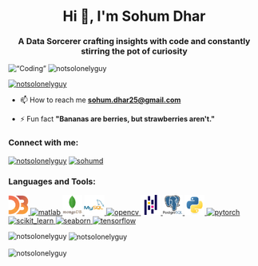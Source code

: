 <h1 align="center">Hi 👋, I'm Sohum Dhar</h1>
<h3 align="center">A Data Sorcerer crafting insights with code and constantly stirring the pot of curiosity</h3>
<img align=“right” alt=“Coding” width=“400” src= “https://media1.tenor.com/m/GfSX-u7VGM4AAAAC/coding.gif”

<p align="left"> <img src="https://komarev.com/ghpvc/?username=notsolonelyguy&label=Profile%20views&color=0e75b6&style=flat" alt="notsolonelyguy" /> </p>

<p align="left"> <a href="https://twitter.com/notsolonelyguy" target="blank"><img src="https://img.shields.io/twitter/follow/notsolonelyguy?logo=twitter&style=for-the-badge" alt="notsolonelyguy" /></a> </p>

- 📫 How to reach me **sohum.dhar25@gmail.com**

- ⚡ Fun fact **"Bananas are berries, but strawberries aren't."**

<h3 align="left">Connect with me:</h3>
<p align="left">
<a href="https://twitter.com/notsolonelyguy" target="blank"><img align="center" src="https://raw.githubusercontent.com/rahuldkjain/github-profile-readme-generator/master/src/images/icons/Social/twitter.svg" alt="notsolonelyguy" height="30" width="40" /></a>
<a href="https://kaggle.com/sohumd" target="blank"><img align="center" src="https://raw.githubusercontent.com/rahuldkjain/github-profile-readme-generator/master/src/images/icons/Social/kaggle.svg" alt="sohumd" height="30" width="40" /></a>
</p>

<h3 align="left">Languages and Tools:</h3>
<p align="left"> <a href="https://d3js.org/" target="_blank" rel="noreferrer"> <img src="https://raw.githubusercontent.com/devicons/devicon/master/icons/d3js/d3js-original.svg" alt="d3js" width="40" height="40"/> </a> <a href="https://www.mathworks.com/" target="_blank" rel="noreferrer"> <img src="https://upload.wikimedia.org/wikipedia/commons/2/21/Matlab_Logo.png" alt="matlab" width="40" height="40"/> </a> <a href="https://www.mongodb.com/" target="_blank" rel="noreferrer"> <img src="https://raw.githubusercontent.com/devicons/devicon/master/icons/mongodb/mongodb-original-wordmark.svg" alt="mongodb" width="40" height="40"/> </a> <a href="https://www.mysql.com/" target="_blank" rel="noreferrer"> <img src="https://raw.githubusercontent.com/devicons/devicon/master/icons/mysql/mysql-original-wordmark.svg" alt="mysql" width="40" height="40"/> </a> <a href="https://opencv.org/" target="_blank" rel="noreferrer"> <img src="https://www.vectorlogo.zone/logos/opencv/opencv-icon.svg" alt="opencv" width="40" height="40"/> </a> <a href="https://pandas.pydata.org/" target="_blank" rel="noreferrer"> <img src="https://raw.githubusercontent.com/devicons/devicon/2ae2a900d2f041da66e950e4d48052658d850630/icons/pandas/pandas-original.svg" alt="pandas" width="40" height="40"/> </a> <a href="https://www.postgresql.org" target="_blank" rel="noreferrer"> <img src="https://raw.githubusercontent.com/devicons/devicon/master/icons/postgresql/postgresql-original-wordmark.svg" alt="postgresql" width="40" height="40"/> </a> <a href="https://www.python.org" target="_blank" rel="noreferrer"> <img src="https://raw.githubusercontent.com/devicons/devicon/master/icons/python/python-original.svg" alt="python" width="40" height="40"/> </a> <a href="https://pytorch.org/" target="_blank" rel="noreferrer"> <img src="https://www.vectorlogo.zone/logos/pytorch/pytorch-icon.svg" alt="pytorch" width="40" height="40"/> </a> <a href="https://scikit-learn.org/" target="_blank" rel="noreferrer"> <img src="https://upload.wikimedia.org/wikipedia/commons/0/05/Scikit_learn_logo_small.svg" alt="scikit_learn" width="40" height="40"/> </a> <a href="https://seaborn.pydata.org/" target="_blank" rel="noreferrer"> <img src="https://seaborn.pydata.org/_images/logo-mark-lightbg.svg" alt="seaborn" width="40" height="40"/> </a> <a href="https://www.tensorflow.org" target="_blank" rel="noreferrer"> <img src="https://www.vectorlogo.zone/logos/tensorflow/tensorflow-icon.svg" alt="tensorflow" width="40" height="40"/> </a> </p>

<p><img align="left" src="https://github-readme-stats.vercel.app/api/top-langs?username=notsolonelyguy&show_icons=true&locale=en&layout=compact" alt="notsolonelyguy" /></p>

<p>&nbsp;<img align="center" src="https://github-readme-stats.vercel.app/api?username=notsolonelyguy&show_icons=true&locale=en" alt="notsolonelyguy" /></p>

<p><img align="center" src="https://github-readme-streak-stats.herokuapp.com/?user=notsolonelyguy&" alt="notsolonelyguy" /></p>
